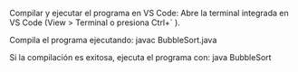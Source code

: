 Compilar y ejecutar el programa en VS Code:
Abre la terminal integrada en VS Code (View > Terminal o presiona Ctrl+` ).


 Compila el programa ejecutando:
javac BubbleSort.java


Si la compilación es exitosa, ejecuta el programa con:
java BubbleSort
